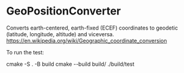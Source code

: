 # GeoPositionConverter
Converts earth-centered, earth-fixed (ECEF) coordinates to geodetic (latitude, longitude, altitude) and viceversa.
https://en.wikipedia.org/wiki/Geographic_coordinate_conversion


To run the test:

cmake -S . -B build
cmake --build build/
./build/test
